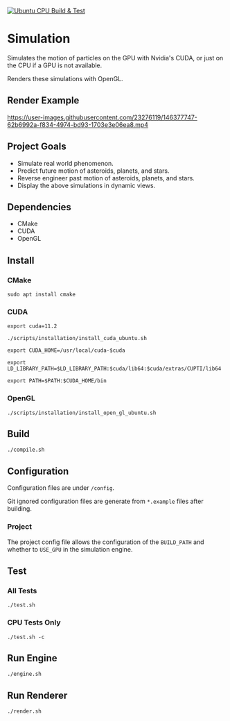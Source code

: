 ﻿[![Ubuntu CPU Build & Test](https://github.com/KevinMcGin/Simulation/actions/workflows/actions.yml/badge.svg)](https://github.com/KevinMcGin/Simulation/actions/workflows/actions.yml)

# Simulation
Simulates the motion of particles on the GPU with Nvidia's CUDA, or just on the CPU if a GPU is not available.

Renders these simulations with OpenGL.

## Render Example
https://user-images.githubusercontent.com/23276119/146377747-62b6992a-f834-4974-bd93-1703e3e06ea8.mp4

## Project Goals
- Simulate real world phenomenon.
- Predict future motion of asteroids, planets, and stars.
- Reverse engineer past motion of asteroids, planets, and stars.
- Display the above simulations in dynamic views.

## Dependencies
- CMake
- CUDA
- OpenGL

## Install
### CMake
``sudo apt install cmake``

### CUDA
``export cuda=11.2``

``./scripts/installation/install_cuda_ubuntu.sh``

``export CUDA_HOME=/usr/local/cuda-$cuda``

``export LD_LIBRARY_PATH=$LD_LIBRARY_PATH:$cuda/lib64:$cuda/extras/CUPTI/lib64``

``export PATH=$PATH:$CUDA_HOME/bin``

### OpenGL
```./scripts/installation/install_open_gl_ubuntu.sh```

## Build
``./compile.sh``

## Configuration
Configuration files are under ``/config``.

Git ignored configuration files are generate from ``*.example`` files after building.

### Project
The project config file allows the configuration of the ``BUILD_PATH`` and whether to ``USE_GPU`` in the simulation engine.

## Test
### All Tests
``./test.sh``

### CPU Tests Only
``./test.sh -c``

## Run Engine
``./engine.sh``

## Run Renderer
``./render.sh``
